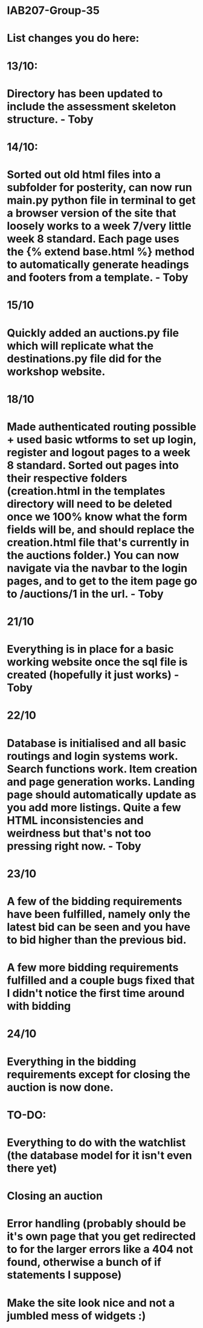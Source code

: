 # IAB207-Group-35
# List changes you do here:

# 13/10:
# Directory has been updated to include the assessment skeleton structure. - Toby

# 14/10:
# Sorted out old html files into a subfolder for posterity, can now run main.py python file in terminal to get a browser version of the site that  loosely works to a week 7/very little week 8 standard. Each page uses the {% extend base.html %} method to automatically generate headings and footers from a template. - Toby

# 15/10
# Quickly added an auctions.py file which will replicate what the destinations.py file did for the workshop website.

# 18/10
# Made authenticated routing possible + used basic wtforms to set up login, register and logout pages to a week 8 standard. Sorted out pages into their respective folders (creation.html in the templates directory will need to be deleted once we 100% know what the form fields will be, and should replace the creation.html file that's currently in the auctions folder.) You can now navigate via the navbar to the login pages, and to get to the item page go to /auctions/1 in the url. - Toby

# 21/10
# Everything is in place for a basic working website once the sql file is created (hopefully it just works) - Toby

# 22/10
# Database is initialised and all basic routings and login systems work. Search functions work. Item creation and page generation works. Landing page should automatically update as you add more listings. Quite a few HTML inconsistencies and weirdness but that's not too pressing right now. - Toby

# 23/10
# A few of the bidding requirements have been fulfilled, namely only the latest bid can be seen and you have to bid higher than the previous bid.
# A few more bidding requirements fulfilled and a couple bugs fixed that I didn't notice the first time around with bidding

# 24/10
# Everything in the bidding requirements except for closing the auction is now done.

# TO-DO: 
# Everything to do with the watchlist (the database model for it isn't even there yet)
# Closing an auction
# Error handling (probably should be it's own page that you get redirected to for the larger errors like a 404 not found, otherwise a bunch of if statements I suppose)
# Make the site look nice and not a jumbled mess of widgets :)
